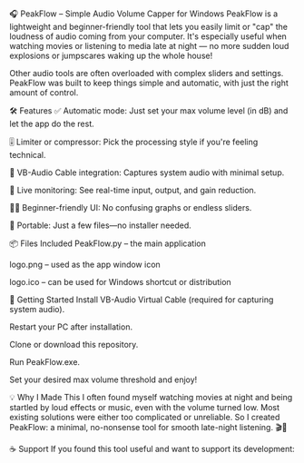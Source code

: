 🎧 PeakFlow – Simple Audio Volume Capper for Windows
PeakFlow is a lightweight and beginner-friendly tool that lets you easily limit or "cap" the loudness of audio coming from your computer. It's especially useful when watching movies or listening to media late at night — no more sudden loud explosions or jumpscares waking up the whole house!

Other audio tools are often overloaded with complex sliders and settings. PeakFlow was built to keep things simple and automatic, with just the right amount of control.

🛠 Features
✅ Automatic mode: Just set your max volume level (in dB) and let the app do the rest.

🎚️ Limiter or compressor: Pick the processing style if you're feeling technical.

🔌 VB-Audio Cable integration: Captures system audio with minimal setup.

🔄 Live monitoring: See real-time input, output, and gain reduction.

🧑‍💻 Beginner-friendly UI: No confusing graphs or endless sliders.

💾 Portable: Just a few files—no installer needed.

📦 Files Included
PeakFlow.py – the main application

logo.png – used as the app window icon

logo.ico – can be used for Windows shortcut or distribution

🚀 Getting Started
Install VB-Audio Virtual Cable (required for capturing system audio).

Restart your PC after installation.

Clone or download this repository.

Run PeakFlow.exe.

Set your desired max volume threshold and enjoy!

💡 Why I Made This
I often found myself watching movies at night and being startled by loud effects or music, even with the volume turned low. Most existing solutions were either too complicated or unreliable. So I created PeakFlow: a minimal, no-nonsense tool for smooth late-night listening. 🎬🌙

☕ Support
If you found this tool useful and want to support its development: